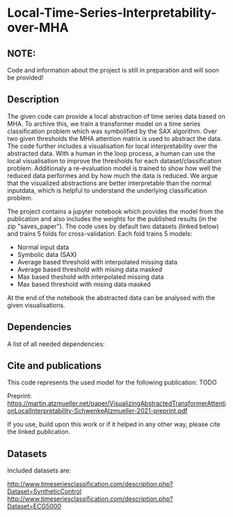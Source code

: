 # Local-Time-Series-Interpretability-over-MHA

## NOTE:
Code and information about the project is still in preparation and will soon be provided!

## Description

The given code can provide a local abstraction of time series data based on MHA. To archive this, we train a transformer model on a time series classification problem which was symbolified by the SAX algorithm. Over two given thresholds the MHA attention matrix is used to abstract the data. The code further includes a visualisation for local interpretability over the abstracted data. With a human in the loop process, a human can use the local visualisation to improve the thresholds for each dataset/classification problem. Additionaly a re-evaluation model is trained to show how well the reduced data performes and by how much the data is reduced. We argue that the visualized abstractions are better interpretable than the normal inputdata, which is helpful to understand the underlying classification problem.


The project contains a jupyter notebook which provides the model from the publication and also includes the weights for the published results (in the zip "saves_paper"). The code uses by default two datasets (linked below) and trains 5 folds for cross-validation. Each fold trains 5 models: 
- Normal input data
- Symbolic data (SAX)
- Average based threshold with interpolated missing data
- Average based threshold with mising data masked
- Max based theshold with interpolated missing data
- Max based threshold with mising data masked

At the end of the notebook the abstracted data can be analysed with the given visualisations.

## Dependencies
A list of all needed dependencies:



## Cite and publications
This code represents the used model for the following publication: TODO

Preprint: <br>
https://martin.atzmueller.net/paper/VisualizingAbstractedTransformerAttentionLocalInterpretability-SchwenkeAtzmueller-2021-preprint.pdf

If you use, build upon this work or if it helped in any other way, please cite the linked publication.


## Datasets

Included datasets are:

http://www.timeseriesclassification.com/description.php?Dataset=SyntheticControl <br>
http://www.timeseriesclassification.com/description.php?Dataset=ECG5000
